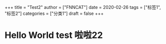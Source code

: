 +++
title = "Test2"
author = ["FNNCAT"]
date = 2020-02-26
tags = ["标签1", "标签2"]
categories = ["分类1"]
draft = false
+++

# Hello World test 啦啦22

